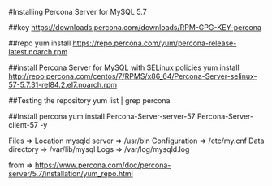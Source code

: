 #Installing Percona Server for MySQL 5.7

##key
https://downloads.percona.com/downloads/RPM-GPG-KEY-percona

##repo
yum install https://repo.percona.com/yum/percona-release-latest.noarch.rpm

##install Percona Server for MySQL with SELinux policies
yum install http://repo.percona.com/centos/7/RPMS/x86_64/Percona-Server-selinux-57-5.7.31-rel84.2.el7.noarch.rpm


##Testing the repository
yum list | grep percona

##Install percona
yum install Percona-Server-server-57  Percona-Server-client-57 -y


Files => Location
mysqld server => /usr/bin
Configuration => /etc/my.cnf
Data directory =>  /var/lib/mysql
Logs => /var/log/mysqld.log


from => https://www.percona.com/doc/percona-server/5.7/installation/yum_repo.html
